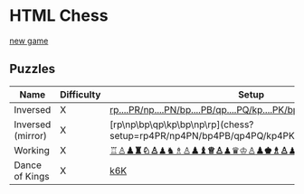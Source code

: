 # HTML Chess 
[new game](chess)

## Puzzles

Name | Difficulty | Setup
---  |---         |---
Inversed | X | [rp....PR/np....PN/bp....PB/qp....PQ/kp....PK/bp....PB/np....PN/rp....PR](chess?setup=rp4PR/np4PN/bp4PB/qp4PQ/kp4PK/bp4PB/np4PN/rp4PR)
Inversed (mirror) | X | [rp\np\bp\qp\kp\bp\np\rp\](chess?setup=rp4PR/np4PN/bp4PB/qp4PQ/kp4PK/bp4PB/np4PN/rp4PR)
Working | X | [♖♙____♟♜♘♙____♟♞♗♙____♟♝♕♙____♟♛♔♙____♟♚♗♙____♟♝♘♙____♟♞♖♙____♟♜](♖♙____♟♜♘♙____♟♞♗♙____♟♝♕♙____♟♛♔♙____♟♚♗♙____♟♝♘♙____♟♞♖♙____♟♜)
Dance of Kings | X | [k6K](chess?setup=k6K)
